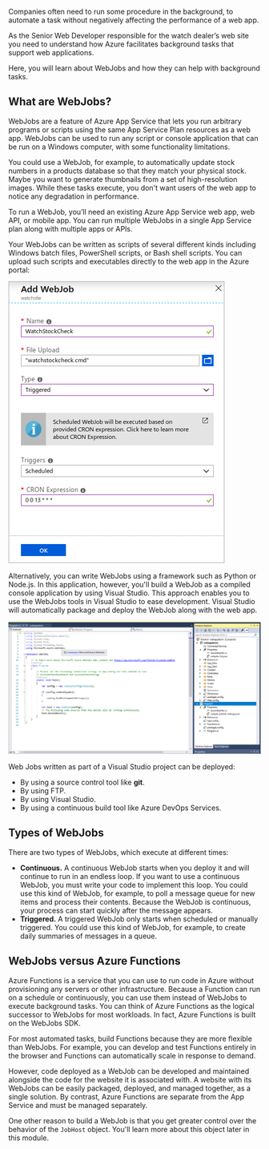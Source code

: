 Companies often need to run some procedure in the background, to automate a task without negatively affecting the performance of a web app.

As the Senior Web Developer responsible for the watch dealer’s web site you need to understand how Azure facilitates background tasks that support web applications.

Here, you will learn about WebJobs and how they can help with background tasks.

## What are WebJobs?

WebJobs are a feature of Azure App Service that lets you run arbitrary programs or scripts using the same App Service Plan resources as a web app. WebJobs can be used to run any script or console application that can be run on a Windows computer, with some functionality limitations.

You could use a WebJob, for example, to automatically update stock numbers in a products database so that they match your physical stock. Maybe you want to generate thumbnails from a set of high-resolution images. While these tasks execute, you don't want users of the web app to notice any degradation in performance.

To run a WebJob, you’ll need an existing Azure App Service web app, web API, or mobile app. You can run multiple WebJobs in a single App Service plan along with multiple apps or APIs.

Your WebJobs can be written as scripts of several different kinds including Windows batch files, PowerShell scripts, or Bash shell scripts. You can upload such scripts and executables directly to the web app in the Azure portal:

![Adding a new script as a WebJob](../media/2-new-script-webjob.png)

Alternatively, you can write WebJobs using a framework such as Python or Node.js. In this application, however, you'll build a WebJob as a compiled console application by using Visual Studio. This approach enables you to use the WebJobs tools in Visual Studio to ease development. Visual Studio will automatically package and deploy the WebJob along with the web app.

![WebJob Console App in Web App Project](../media/2-webjob-console-app.PNG)

Web Jobs written as part of a Visual Studio project can be deployed:

- By using a source control tool like **git**.
- By using FTP.
- By using Visual Studio.
- By using a continuous build tool like Azure DevOps Services.

## Types of WebJobs

There are two types of WebJobs, which execute at different times:

- **Continuous.** A continuous WebJob starts when you deploy it and will continue to run in an endless loop. If you want to use a continuous WebJob, you must write your code to implement this loop. You could use this kind of WebJob, for example, to poll a message queue for new items and process their contents. Because the WebJob is continuous, your process can start quickly after the message appears.
- **Triggered.** A triggered WebJob only starts when scheduled or manually triggered. You could use this kind of WebJob, for example, to create daily summaries of messages in a queue.

## WebJobs versus Azure Functions

Azure Functions is a service that you can use to run code in Azure without provisioning any servers or other infrastructure. Because a Function can run on a schedule or continuously, you can use them instead of WebJobs to execute background tasks. You can think of Azure Functions as the logical successor to WebJobs for most workloads. In fact, Azure Functions is built on the WebJobs SDK.

For most automated tasks, build Functions because they are more flexible than WebJobs. For example, you can develop and test Functions entirely in the browser and Functions can automatically scale in response to demand.

However, code deployed as a WebJob can be developed and maintained alongside the code for the website it is associated with. A website with its WebJobs can be easily packaged, deployed, and managed together, as a single solution. By contrast, Azure Functions are separate from the App Service and must be managed separately.

One other reason to build a WebJob is that you get greater control over the behavior of the `JobHost` object. You'll learn more about this object later in this module.
